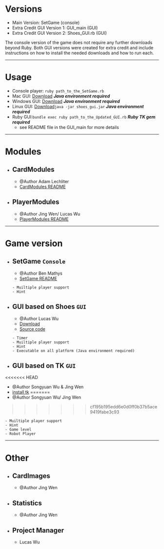 # Versions
- Main Version: SetGame (console)
- Extra Credit GUI Version 1: GUI_main (GUI)
- Extra Credit GUI Version 2: Shoes_GUI.rb (GUI)

The console version of the game does not require any further downloads beyond Ruby. Both GUI versions were created for extra credit and include instructions on how to install the needed downloads and how to run each. 

---

# Usage
- Console player: `ruby path_to_the_SetGame.rb`
- Mac GUI: [Download](https://github.com/cse-3901-sharkey/Butterfly/releases) ***Java environment required***
- Windows GUI: [Download](https://github.com/cse-3901-sharkey/Butterfly/releases) ***Java environment required***
- Linux GUI: [Download](https://github.com/cse-3901-sharkey/Butterfly/releases)`java -jar shoes_gui.jar` ***Java environment required***
- Ruby GUI:`bundle exec ruby path_to_the_Updated_GUI.rb` ***Ruby TK gem required***
  - see README file in the GUI_main for more details

---

# Modules 
- ## CardModules 
  - @Author Adam Lechliter 
  - [CardModules README](CardModule)
- ## PlayerModules 
  - @Author Jing Wen/ Lucas Wu
  - [PlayerModules README](PlayerModule)
---
# Game version
- ## SetGame `Console`
  - @Author Ben Mathys 
  - [SetGame README](SetGame\SetRules.txt)
  ```
  - Muiltiple player support
  - Hint
  ```
- ## GUI based on Shoes `GUI`
  - @Author Lucas Wu
  - [Download](https://github.com/cse-3901-sharkey/Butterfly/releases)
  - [Source code](Shoes_GUI.rb)
  ```
  - Timer
  - Muiltiple player support
  - Hint
  - Executable on all platform (Java environment required)
  ```
- ## GUI based on TK `GUI`
<<<<<<< HEAD
  - @Author Songyuan Wu & Jing Wen
  - [install tk](https://dev.to/kojix2/installing-ruby-tk-on-ubuntu-1d86)
=======
  - @Author Songyuan Wu/ Jing Wen
>>>>>>> cf195b195edd6e0d0ff0b37b5ace9419fabe3c93
  ```
  - Muiltiple player support
  - Hint
  - Game level
  - Robot Player
  ```
---
# Other
- ## CardImages 
  - @Author Jing Wen
- ## Statistics
  - @Author Jing Wen
- ## Project Manager
  - Lucas Wu





